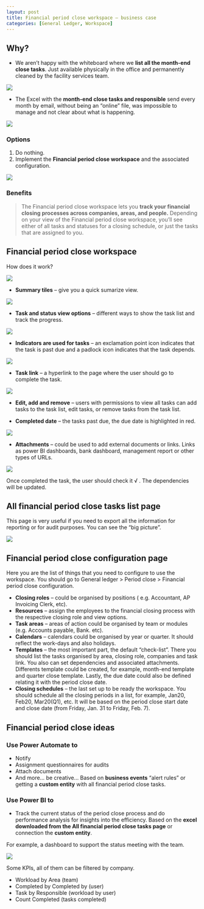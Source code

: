 ```yaml
---
layout: post
title: Financial period close workspace – business case
categories: [General Ledger, Workspace]
---
```

## Why?
- We aren’t happy with the whiteboard where we **list all the month-end close tasks**. Just available physically in the office and permanently cleaned by the facility services team.

![](/images/financial_period_close_workspace-business_case/image1.webp)

- The Excel with the **month-end close tasks and responsible** send every month by email, without being an “online” file, was impossible to manage and not clear about what is happening.

![](/images/financial_period_close_workspace-business_case/image2.webp)

### Options
1. Do nothing.
2. Implement the **Financial period close workspace** and the associated configuration.

![](/images/financial_period_close_workspace-business_case/image3.webp)

### Benefits
> The Financial period close workspace lets you **track your financial closing processes across companies, areas, and people.** Depending on your view of the Financial period close workspace, you’ll see either of all tasks and statuses for a closing schedule, or just the tasks that are assigned to you.

## Financial period close workspace

How does it work?

![](/images/financial_period_close_workspace-business_case/image4.jpg)

- **Summary tiles** – give you a quick sumarize view.

![](/images/financial_period_close_workspace-business_case/image5.jpg)

- **Task and status view options** – different ways to show the task list and track the progress.

![](/images/financial_period_close_workspace-business_case/image6.jpg)

- **Indicators are used for tasks** – an exclamation point icon indicates that the task is past due and a padlock icon indicates that the task depends.

![](/images/financial_period_close_workspace-business_case/image7.jpg)

- **Task link** – a hyperlink to the page where the user should go to complete the task. 

![](/images/financial_period_close_workspace-business_case/image8.jpg)

- **Edit, add and remove** – users with permissions to view all tasks can add tasks to the task list, edit tasks, or remove tasks from the task list.

- **Completed date** – the tasks past due, the due date is highlighted in red.

![](/images/financial_period_close_workspace-business_case/image9.jpg)

- **Attachments** – could be used to add external documents or links. Links as power BI dashboards, bank dashboard, management report or other types of URLs.

![](/images/financial_period_close_workspace-business_case/image10.jpg)

Once completed the task, the user should check it √ . The dependencies will be updated.

## All financial period close tasks list page

This page is very useful if you need to export all the information for reporting or for audit purposes. You can see the “big picture”.

![](/images/financial_period_close_workspace-business_case/image11.webp)

## Financial period close configuration page

Here you are the list of things that you need to configure to use the workspace. You should go to General ledger > Period close > Financial period close configuration.

- **Closing roles** – could be organised by positions ( e.g. Accountant, AP Invoicing Clerk, etc).
- **Resources** – assign the employees to the financial closing process with the respective closing role and view options.
- **Task areas** – areas of action could be organised by team or modules (e.g. Accounts payable, Bank. etc).
- **Calendars** – calendars could be organised by year or quarter. It should reflect the work-days and also holidays.
- **Templates** – the most important part, the default “check-list”. There you should list the tasks organised by area, closing role, companies and task link. You also can set dependencies and associated attachments. Differents template could be created, for example, month-end template and quarter close template. Lastly, the due date could also be defined relating it with the period close date.
- **Closing schedules** – the last set up to be ready the workspace. You should schedule all the closing periods in a list, for example, Jan20, Feb20, Mar20(Q1), etc. It will be based on the period close start date and close date (from Friday, Jan. 31 to Friday, Feb. 7).

## Financial period close ideas

### Use Power Automate to

- Notify
- Assignment questionnaires for audits
- Attach documents
- And more… be creative…
Based on **business events** “alert rules” or getting a **custom entity** with all financial period close tasks.

### Use Power BI to

- Track the current status of the period close process and do performance analysis for insights into the efficiency. 
Based on the **excel downloaded from the All financial period close tasks page** or connection the **custom entity**.

For example, a dashboard to support the status meeting with the team.

![](/images/financial_period_close_workspace-business_case/image12.webp)

Some KPIs, all of them can be filtered by company.

- Workload by Area (team)
- Completed by Completed by (user)
- Task by Responsible (workload by user)
- Count Completed (tasks completed)
